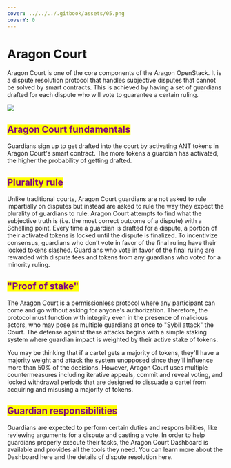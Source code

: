 ```yaml
---
cover: ../../../.gitbook/assets/05.png
coverY: 0
---
```


# Aragon Court

Aragon Court is one of the core components of the Aragon OpenStack. It is a dispute resolution protocol that handles subjective disputes that cannot be solved by smart contracts. This is achieved by having a set of guardians drafted for each dispute who will vote to guarantee a certain ruling.

![](https://d33v4339jhl8k0.cloudfront.net/docs/assets/5c98a4fe0428633d2cf3fcf7/images/5e3afa9104286364bc94e693/file-nGEAP7l6NI.jpg)

## <mark style="color:purple;">Aragon Court fundamentals</mark>

Guardians sign up to get drafted into the court by activating ANT tokens in Aragon Court's smart contract. The more tokens a guardian has activated, the higher the probability of getting drafted.&#x20;

## <mark style="color:purple;">Plurality rule</mark>

Unlike traditional courts, Aragon Court guardians are not asked to rule impartially on disputes but instead are asked to rule the way they expect the plurality of guardians to rule. Aragon Court attempts to find what the subjective truth is (i.e. the most correct outcome of a dispute) with a Schelling point. Every time a guardian is drafted for a dispute, a portion of their activated tokens is locked until the dispute is finalized. To incentivize consensus, guardians who don’t vote in favor of the final ruling have their locked tokens slashed. Guardians who vote in favor of the final ruling are rewarded with dispute fees and tokens from any guardians who voted for a minority ruling.&#x20;

## <mark style="color:purple;">"Proof of stake"</mark>

The Aragon Court is a permissionless protocol where any participant can come and go without asking for anyone's authorization. Therefore, the protocol must function with integrity even in the presence of malicious actors, who may pose as multiple guardians at once to "Sybil attack" the Court. The defense against these attacks begins with a simple staking system where guardian impact is weighted by their active stake of tokens.

You may be thinking that if a cartel gets a majority of tokens, they'll have a majority weight and attack the system unopposed since they'll influence more than 50% of the decisions. However, Aragon Court uses multiple countermeasures including iterative appeals, commit and reveal voting, and locked withdrawal periods that are designed to dissuade a cartel from acquiring and misusing a majority of tokens.

## <mark style="color:purple;">Guardian responsibilities</mark>

Guardians are expected to perform certain duties and responsibilities, like reviewing arguments for a dispute and casting a vote. In order to help guardians properly execute their tasks, the Aragon Court Dashboard is available and provides all the tools they need. You can learn more about the Dashboard here and the details of dispute resolution here.

